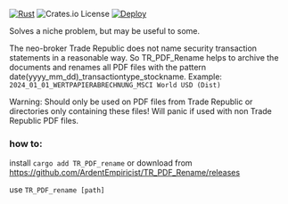 [![Rust](https://github.com/ArdentEmpiricist/TR_PDF_Rename/actions/workflows/rust.yml/badge.svg)](https://github.com/ArdentEmpiricist/TR_PDF_Rename/actions/workflows/rust.yml)
![Crates.io License](https://img.shields.io/crates/l/tr_pdf_rename)
[![Deploy](https://github.com/ArdentEmpiricist/TR_PDF_Rename/actions/workflows/deploy.yml/badge.svg)](https://github.com/ArdentEmpiricist/TR_PDF_Rename/actions/workflows/deploy.yml)

Solves a niche problem, but may be useful to some.

The neo-broker Trade Republic does not name security transaction statements in a reasonable way. So TR_PDF_Rename helps to archive the documents and renames all PDF files with the pattern date(yyyy_mm_dd)_transactiontype_stockname. Example: ```2024_01_01_WERTPAPIERABRECHNUNG_MSCI World USD (Dist)```

Warning: Should only be used on PDF files from Trade Republic or directories only containing these files! Will panic if used with non Trade Republic PDF files.

### how to:
install ```cargo add TR_PDF_rename``` or download from https://github.com/ArdentEmpiricist/TR_PDF_Rename/releases

use ```TR_PDF_rename [path]```